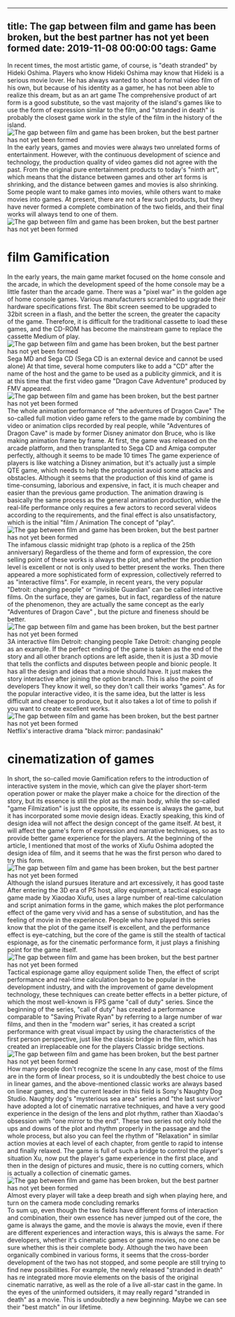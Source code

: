 
---
title: The gap between film and game has been broken, but the best partner has not yet been formed
date: 2019-11-08 00:00:00
tags:  Game
---
In recent times, the most artistic game, of course, is "death stranded" by Hideki Oshima. Players who know Hideki Oshima may know that Hideki is a serious movie lover. He has always wanted to shoot a formal video film of his own, but because of his identity as a gamer, he has not been able to realize this dream, but as an art game The comprehensive product of art form is a good substitute, so the vast majority of the island's games like to use the form of expression similar to the film, and "stranded in death" is probably the closest game work in the style of the film in the history of the island.
![The gap between film and game has been broken, but the best partner has not yet been formed](7655c089bd36417aad30ea6e0f28db6a.jpg)
In the early years, games and movies were always two unrelated forms of entertainment. However, with the continuous development of science and technology, the production quality of video games did not agree with the past. From the original pure entertainment products to today's "ninth art", which means that the distance between games and other art forms is shrinking, and the distance between games and movies is also shrinking. Some people want to make games into movies, while others want to make movies into games. At present, there are not a few such products, but they have never formed a complete combination of the two fields, and their final works will always tend to one of them.
![The gap between film and game has been broken, but the best partner has not yet been formed](f811b038ef9c465ca4e8573ba50e3518.jpg)
# film Gamification
In the early years, the main game market focused on the home console and the arcade, in which the development speed of the home console may be a little faster than the arcade game. There was a "pixel war" in the golden age of home console games. Various manufacturers scrambled to upgrade their hardware specifications first. The 8bit screen seemed to be upgraded to 32bit screen in a flash, and the better the screen, the greater the capacity of the game. Therefore, it is difficult for the traditional cassette to load these games, and the CD-ROM has become the mainstream game to replace the cassette Medium of play.
![The gap between film and game has been broken, but the best partner has not yet been formed](d42530d99a3442e69d93cbcaa26a05c9.jpg)
Sega MD and Sega CD (Sega CD is an external device and cannot be used alone)
At that time, several home computers like to add a "CD" after the name of the host and the game to be used as a publicity gimmick, and it is at this time that the first video game "Dragon Cave Adventure" produced by FMV appeared.
![The gap between film and game has been broken, but the best partner has not yet been formed](813122ee55b44a28bd521c7d28214250.jpg)
The whole animation performance of "the adventures of Dragon Cave"
The so-called full motion video game refers to the game made by combining the video or animation clips recorded by real people, while "Adventures of Dragon Cave" is made by former Disney animator don Bruce, who is like making animation frame by frame. At first, the game was released on the arcade platform, and then transplanted to Sega CD and Amiga computer perfectly, although it seems to be made 10 times The game experience of players is like watching a Disney animation, but it's actually just a simple QTE game, which needs to help the protagonist avoid some attacks and obstacles. Although it seems that the production of this kind of game is time-consuming, laborious and expensive, in fact, it is much cheaper and easier than the previous game production. The animation drawing is basically the same process as the general animation production, while the real-life performance only requires a few actors to record several videos according to the requirements, and the final effect is also unsatisfactory, which is the initial "film / Animation The concept of "play".
![The gap between film and game has been broken, but the best partner has not yet been formed](ce379c7c1b39499a95dc5e42fca0a425.jpg)
The infamous classic midnight trap (photo is a replica of the 25th anniversary)
Regardless of the theme and form of expression, the core selling point of these works is always the plot, and whether the production level is excellent or not is only used to better present the works. Then there appeared a more sophisticated form of expression, collectively referred to as "interactive films". For example, in recent years, the very popular "Detroit: changing people" or "invisible Guardian" can be called interactive films. On the surface, they are games, but in fact, regardless of the nature of the phenomenon, they are actually the same concept as the early "Adventures of Dragon Cave" , but the picture and fineness should be better.
![The gap between film and game has been broken, but the best partner has not yet been formed](80384a3efa974d949f0147dc27ce5917.jpg)
3A interactive film Detroit: changing people
Take Detroit: changing people as an example. If the perfect ending of the game is taken as the end of the story and all other branch options are left aside, then it is just a 3D movie that tells the conflicts and disputes between people and bionic people. It has all the design and ideas that a movie should have. It just makes the story interactive after joining the option branch. This is also the point of developers They know it well, so they don't call their works "games". As for the popular interactive video, it is the same idea, but the latter is less difficult and cheaper to produce, but it also takes a lot of time to polish if you want to create excellent works.
![The gap between film and game has been broken, but the best partner has not yet been formed](f5891321bf0d40d6b57f18de69cfbbf4.jpg)
Netflix's interactive drama "black mirror: pandasinaki"
# cinematization of games
In short, the so-called movie Gamification refers to the introduction of interactive system in the movie, which can give the player short-term operation power or make the player make a choice for the direction of the story, but its essence is still the plot as the main body, while the so-called "game Filmization" is just the opposite, its essence is always the game, but it has incorporated some movie design ideas. Exactly speaking, this kind of design idea will not affect the design concept of the game itself. At best, it will affect the game's form of expression and narrative techniques, so as to provide better game experience for the players. At the beginning of the article, I mentioned that most of the works of Xiufu Oshima adopted the design idea of film, and it seems that he was the first person who dared to try this form.
![The gap between film and game has been broken, but the best partner has not yet been formed](85ff2b8dcc19475b98964d7c186afe68.jpg)
Although the island pursues literature and art excessively, it has good taste
After entering the 3D era of PS host, alloy equipment, a tactical espionage game made by Xiaodao Xiufu, uses a large number of real-time calculation and script animation forms in the game, which makes the plot performance effect of the game very vivid and has a sense of substitution, and has the feeling of movie in the experience. People who have played this series know that the plot of the game itself is excellent, and the performance effect is eye-catching, but the core of the game is still the stealth of tactical espionage, as for the cinematic performance form, it just plays a finishing point for the game itself.
![The gap between film and game has been broken, but the best partner has not yet been formed](fc11a028367540af8c5b7bd251a9e99b.jpg)
Tactical espionage game alloy equipment solide
Then, the effect of script performance and real-time calculation began to be popular in the development industry, and with the improvement of game development technology, these techniques can create better effects in a better picture, of which the most well-known is FPS game "call of duty" series. Since the beginning of the series, "call of duty" has created a performance comparable to "Saving Private Ryan" by referring to a large number of war films, and then in the "modern war" series, it has created a script performance with great visual impact by using the characteristics of the first person perspective, just like the classic bridge in the film, which has created an irreplaceable one for the players Classic bridge sections.
![The gap between film and game has been broken, but the best partner has not yet been formed](bd46ac24d8e14493b8d41cc89256b5c2.jpg)
How many people don't recognize the scene
In any case, most of the films are in the form of linear process, so it is undoubtedly the best choice to use in linear games, and the above-mentioned classic works are always based on linear games, and the current leader in this field is Sony's Naughty Dog Studio. Naughty dog's "mysterious sea area" series and "the last survivor" have adopted a lot of cinematic narrative techniques, and have a very good experience in the design of the lens and plot rhythm, rather than Xiaodao's obsession with "one mirror to the end". These two series not only hold the ups and downs of the plot and rhythm properly in the passage and the whole process, but also you can feel the rhythm of "Relaxation" in similar action movies at each level of each chapter, from gentle to rapid to intense and finally relaxed. The game is full of such a bridge to control the player's situation Xu, now put the player's game experience in the first place, and then in the design of pictures and music, there is no cutting corners, which is actually a collection of cinematic games.
![The gap between film and game has been broken, but the best partner has not yet been formed](f26aadaf618b40b0b0be20a214815d2c.jpg)
Almost every player will take a deep breath and sigh when playing here, and turn on the camera mode
    concluding remarks  
To sum up, even though the two fields have different forms of interaction and combination, their own essence has never jumped out of the core, the game is always the game, and the movie is always the movie, even if there are different experiences and interaction ways, this is always the same. For developers, whether it's cinematic games or game movies, no one can be sure whether this is their complete body. Although the two have been organically combined in various forms, it seems that the cross-border development of the two has not stopped, and some people are still trying to find new possibilities. For example, the newly released "stranded in death" has re integrated more movie elements on the basis of the original cinematic narrative, as well as the role of a live all-star cast in the game. In the eyes of the uninformed outsiders, it may really regard "stranded in death" as a movie. This is undoubtedly a new beginning. Maybe we can see their "best match" in our lifetime.